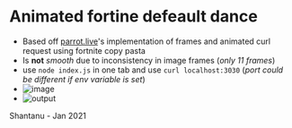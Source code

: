 # Animated fortine defeault dance
+ Based off [parrot.live](https://github.com/hugomd/parrot.live)'s implementation of frames and animated curl request using fortnite copy pasta
+ Is **not** *smooth* due to inconsistency in image frames (*only 11 frames*) 
+ use `node index.js` in one tab and use `curl localhost:3030` (*port could be different if env variable is set*)
+ ![image](https://user-images.githubusercontent.com/43813132/113408573-37e0f300-93cd-11eb-8a37-1e46a0461e54.png)
+ ![output](https://user-images.githubusercontent.com/43813132/113409987-0158a780-93d0-11eb-9792-5cb333fde842.gif)

Shantanu - Jan 2021
